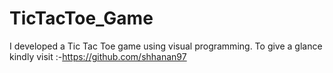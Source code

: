 # TicTacToe_Game
I developed a Tic Tac Toe game using visual programming. To give a glance kindly visit :-https://github.com/shhanan97
